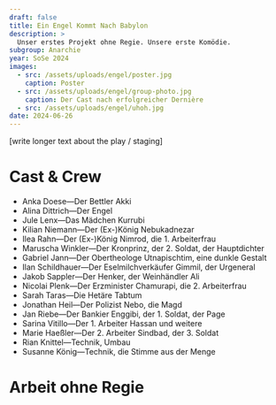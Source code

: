 ```yaml
---
draft: false
title: Ein Engel Kommt Nach Babylon
description: >
  Unser erstes Projekt ohne Regie. Unsere erste Komödie.
subgroup: Anarchie
year: SoSe 2024
images:
  - src: /assets/uploads/engel/poster.jpg
    caption: Poster
  - src: /assets/uploads/engel/group-photo.jpg
    caption: Der Cast nach erfolgreicher Dernière
  - src: /assets/uploads/engel/uhoh.jpg
date: 2024-06-26
---
```

[write longer text about the play / staging]

<div><h1>Cast & Crew</h1></div>

<div>
<ul>
  <li>Anka Doese—Der Bettler Akki</li>
  <li>Alina Dittrich—Der Engel</li>
  <li>Jule Lenx—Das Mädchen Kurrubi</li>
  <li>Kilian Niemann—Der (Ex-)König Nebukadnezar</li>
  <li>Ilea Rahn—Der (Ex-)König Nimrod, die 1. Arbeiterfrau</li>
  <li>Maruscha Winkler—Der Kronprinz, der 2. Soldat, der Hauptdichter</li>
  <li>Gabriel Jann—Der Obertheologe Utnapischtim, eine dunkle Gestalt</li>
  <li>Ilan Schildhauer—Der Eselmilchverkäufer Gimmil, der Urgeneral</li>
  <li>Jakob Sappler—Der Henker, der Weinhändler Ali</li>
  <li>Nicolai Plenk—Der Erzminister Chamurapi, die 2. Arbeiterfrau</li>
  <li>Sarah Taras—Die Hetäre Tabtum</li>
  <li>Jonathan Heil—Der Polizist Nebo, die Magd</li>
  <li>Jan Riebe—Der Bankier Enggibi, der 1. Soldat, der Page</li>
  <li>Sarina Vitillo—Der 1. Arbeiter Hassan und weitere</li>
  <li>Marie Haeßler—Der 2. Arbeiter Sindbad, der 3. Soldat</li>
  <li>Rian Knittel—Technik, Umbau</li>
  <li>Susanne König—Technik, die Stimme aus der Menge</li>
</ul>
</div>

<div><h1>Arbeit ohne Regie</h1></div>

<div>
</div>